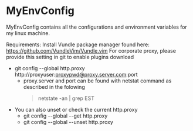# MyEnvConfig

MyEnvConfig contains all the configurations and environment variables for my linux machine.

Requirements:
Install Vundle package manager found here: https://github.com/VundleVim/Vundle.vim
For corporate proxy, please provide this setting in git to enable plugins download
 - git config --global http.proxy http://proxyuser:proxypwd@proxy.server.com:port
    - proxy.server and port can be found with netstat command as described in the folowing  
      > netstate -an | grep EST
- You can also unset or check the current http.proxy
  - git config --global --get http.proxy 
  - git config --global --unset http.proxy 

